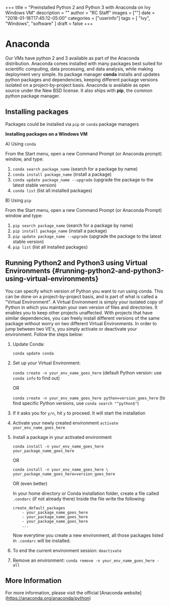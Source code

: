 +++
title = "Preinstalled Python 2 and Python 3 with Anaconda on Ivy Windows VM"
description = ""
author = "RC Staff"
images = [""]
date = "2018-01-18T17:45:12-05:00"
categories = ["userinfo"]
tags = [
    "Ivy", 
    "Windows",
    "software"
]
draft = false
+++

# Anaconda

Our VMs have python 2 and 3 available as part of the Anaconda 
distribution. Anaconda comes installed with many packages best suited 
for scientific computing, data processing, and data analysis, while making deployment
very simple. Its package manager **conda** installs and updates python packages and 
dependencies, keeping different package versions isolated on a project-by-project basis.
Anaconda is available as open source under the New BSD license. It also ships 
with **pip**, the common python package manager. 

## Installing packages 

Packages could be installed via ```pip``` or ```conda``` package managers


**Installing packages on a Windows VM**

A) Using ```conda``` 

From the Start menu, open a new Command Prompt (or Anaconda prompt) window, and type:

1. ```conda search package_name``` (search for a package by name)
2. ```conda install package_name``` (install a package)
3. ```conda update package_name --upgrade``` (upgrade the package to the latest stable version)
4. ```conda list``` (list all installed packages)

B) Using ```pip```

From the Start menu, open a new Command Prompt (or Anaconda Prompt) window and type:

1. ```pip search package_name``` (search for a package by name)
2. ```pip install package_name``` (install a package)
3. ```pip update package_name --upgrade``` (upgrade the package to the latest stable version)
4. ```pip list``` (list all installed packages)

## Running Python2 and Python3 using Virtual Environments {#running-python2-and-python3-using-virtual-environments}

You can specify which version of Python you want to run using conda. This can be done 
on a project-by-project basis, and is part of what is called a "Virtual Environment". 
A Virtual Environment is simply your isolated copy of Python in which you maintain your
own version of files and directories. It enables you to keep other projects unaffected.
With projects that have similar dependencies, you can freely install different versions
of the same package without worry on two different Virtual Environments. In order to jump
between two VE's, you simply activate or deactivate your environment. Follow the steps below:

1. Update Conda:

	```conda update conda``` 

2.  Set up your Virtual Environment:

	```conda create -n your_env_name_goes_here``` (default Python version: use ```conda info``` to find out)

	OR 

	```conda create -n your_env_name_goes_here python=version_goes_here``` (to find specific Python versions, use ```conda search "^python$"```)

3. If it asks you for ```y/n```, hit ```y``` to proceed. It will start the installation
4. Activate your newly created environment ```activate your_env_name_goes_here```
5. Install a package in your activated environment

	```conda install -n your_env_name_goes_here your_package_name_goes_here```

	OR 

	```conda install -n your_env_name_goes_here \ your_package_name_goes_here=version_goes_here```

	OR (even better)

	In your home directory or Conda installation folder, create a file called ```.condarc``` (if not already there)
	Inside the file write the following:
	```
	create_default_packages
		- your_package_name_goes_here
		- your_package_name_goes_here
		- your_package_name_goes_here
		...
	```
	Now everytime you create a new environment, all those packages listed in ```.condarc``` will be installed.
6. To end the current environment session:
	```deactivate```
7. Remove an environment:
```conda remove -n your_env_name_goes_here -all```

## More Information

For more information, please visit the official [Anaconda website] (https://anaconda.org/anaconda/python)
